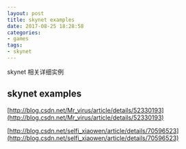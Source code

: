 ```yaml
---
layout: post
title: skynet examples
date: 2017-08-25 18:28:58
categories:
- games
tags:
- skynet
---
```


skynet 相关详细实例

<!-- more -->

## skynet examples

[http://blog.csdn.net/Mr_virus/article/details/52330193](http://blog.csdn.net/Mr_virus/article/details/52330193)

[http://blog.csdn.net/selfi_xiaowen/article/details/70596523](http://blog.csdn.net/selfi_xiaowen/article/details/70596523)